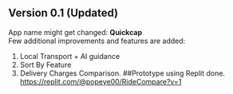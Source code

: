 ## Version 0.1 (Updated)
   App name might get changed: <b>Quickcap</b><br>
   Few additional improvements and features are added:
   1) Local Transport + AI guidance
   2) Sort By Feature
   3) Delivery Charges Comparison.
##Prototype using Replit done.
   https://replit.com/@popeye00/RideCompare?v=1
